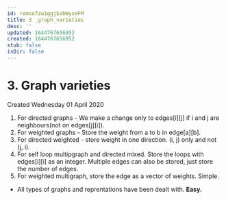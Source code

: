 ```yaml
---
id: remso7zw1ggjSabWysmFM
title: 3 _graph_varieties
desc: ''
updated: 1644767656952
created: 1644767656952
stub: false
isDir: false
---
```

# 3. Graph varieties
Created Wednesday 01 April 2020


1. For directed graphs - We make a change only to edges[i][j] if i and j are neighbours(not on edges[j][i]).
2. For weighted graphs - Store the weight from a to b in edge[a][b].
3. For directed weighted - store weight in one direction. (i, j) only and not (j, i).
4. For self loop multipgraph and directed mixed. Store the loops with edges[i][i] as an integer. Multiple edges can also be stored, just store the number of edges.
5. For weighted multigraph, store the edge as a vector<int> of weights. Simple.



* All types of graphs and reprentations have been dealt with. **Easy.**


